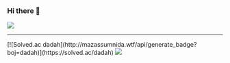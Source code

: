 ### Hi there 👋

<a href="https://github.com/hyeonda02"><img src="https://hits.seeyoufarm.com/api/count/incr/badge.svg?url=https%3A%2F%2Fgithub.com%2Fseondal&count_bg=%23000000&title_bg=%23000000&icon=github.svg&icon_color=%23E7E7E7&title=GitHub&edge_flat=false)"/></a>
<hr>
[![Solved.ac
dadah](http://mazassumnida.wtf/api/generate_badge?boj=dadah)](https://solved.ac/dadah)
<img src="http://mazandi.herokuapp.com/api?handle=dadah&theme=warm"/>
